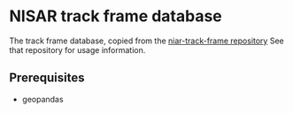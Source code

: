 # NISAR track frame database

The track frame database, copied from the
[niar-track-frame repository](https://github.jpl.nasa.gov/IEMS-SDS/nisar-track-frame.git)
See that repository for usage information.

## Prerequisites
- geopandas
